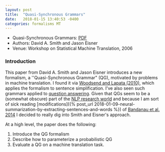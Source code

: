 ```yaml
---
layout: post
title:  "Quasi-Synchronous Grammars"
date:   2018-01-15 13:40:53 -0400
categories: formalisms MT
---
```

* Quasi-Synchronous Grammars: [PDF](https://www.cs.jhu.edu/~dasmith/qg_smt_2006.pdf)
* Authors: David A. Smith and Jason Eisner
* Venue: Workshop on Statistical Machine Translation, 2006

### Introduction

This paper from David A. Smith and Jason Eisner introduces a new formalism, a
''Quasi-Synchronous Grammar" (QG), motivated by problems in machine translation. I found it via [Woodsend and Lapata (2010)](http://www.aclweb.org/anthology/D11-1038), which applies the formalism to sentence simplification. I've also seen such grammars applied to [question answering](https://www.aclweb.org/anthology/D/D07/D07-1003.pdf). Given that QGs seem to be a (somewhat obscure) part of the [NLP research world](http://repository.cmu.edu/cgi/viewcontent.cgi?article=1205&context=lti) and because I am sort of sick reading [modifications]({% post_url 2018-01-09-neural-summarization-by-extracting-sentences-and-words %}) of [Bandanau et al. 2014](https://arxiv.org/abs/1409.0473) I decided to really dig into Smith and Eisner's approach.

At a high level, the paper does the following:
1. Introduce the QG formalism
2. Describe how to parameterize a probabilistic QG
3. Evaluate a QG on a machine translation task.
